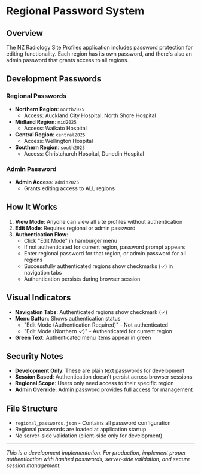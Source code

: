 # Regional Password System

## Overview
The NZ Radiology Site Profiles application includes password protection for editing functionality. Each region has its own password, and there's also an admin password that grants access to all regions.

## Development Passwords

### Regional Passwords
- **Northern Region**: `north2025`
  - Access: Auckland City Hospital, North Shore Hospital
- **Midland Region**: `mid2025`
  - Access: Waikato Hospital
- **Central Region**: `central2025`
  - Access: Wellington Hospital
- **Southern Region**: `south2025`
  - Access: Christchurch Hospital, Dunedin Hospital

### Admin Password
- **Admin Access**: `admin2025`
  - Grants editing access to ALL regions

## How It Works

1. **View Mode**: Anyone can view all site profiles without authentication
2. **Edit Mode**: Requires regional or admin password
3. **Authentication Flow**:
   - Click "Edit Mode" in hamburger menu
   - If not authenticated for current region, password prompt appears
   - Enter regional password for that region, or admin password for all regions
   - Successfully authenticated regions show checkmarks (✓) in navigation tabs
   - Authentication persists during browser session

## Visual Indicators

- **Navigation Tabs**: Authenticated regions show checkmark (✓)
- **Menu Button**: Shows authentication status
  - "Edit Mode (Authentication Required)" - Not authenticated
  - "Edit Mode (Northern ✓)" - Authenticated for current region
- **Green Text**: Authenticated menu items appear in green

## Security Notes

- **Development Only**: These are plain text passwords for development
- **Session Based**: Authentication doesn't persist across browser sessions
- **Regional Scope**: Users only need access to their specific region
- **Admin Override**: Admin password provides full access for management

## File Structure

- `regional_passwords.json` - Contains all password configuration
- Regional passwords are loaded at application startup
- No server-side validation (client-side only for development)

---
*This is a development implementation. For production, implement proper authentication with hashed passwords, server-side validation, and secure session management.*